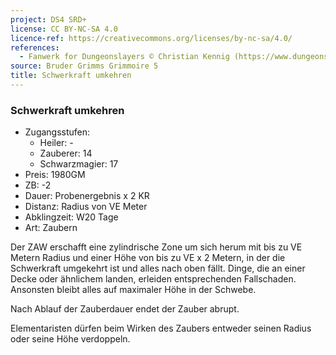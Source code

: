 ```yaml
---
project: DS4 SRD+
license: CC BY-NC-SA 4.0
licence-ref: https://creativecommons.org/licenses/by-nc-sa/4.0/
references: 
  - Fanwerk for Dungeonslayers © Christian Kennig (https://www.dungeonslayers.net/)
source: Bruder Grimms Grimmoire 5
title: Schwerkraft umkehren
---
```


### Schwerkraft umkehren

- Zugangsstufen:
  - Heiler: -
  - Zauberer: 14
  - Schwarzmagier: 17
- Preis: 1980GM
- ZB: -2
- Dauer: Probenergebnis x 2 KR
- Distanz: Radius von VE Meter
- Abklingzeit: W20 Tage
- Art: Zaubern

Der ZAW erschafft eine zylindrische Zone um sich herum mit bis zu VE Metern Radius und einer Höhe von bis zu VE x 2 Metern, in der die Schwerkraft umgekehrt ist und alles nach oben fällt. Dinge, die an einer Decke oder ähnlichem landen, erleiden entsprechenden Fallschaden. Ansonsten bleibt alles auf maximaler Höhe in der Schwebe.

Nach Ablauf der Zauberdauer endet der Zauber abrupt.

Elementaristen dürfen beim Wirken des Zaubers entweder seinen Radius oder seine Höhe verdoppeln.


